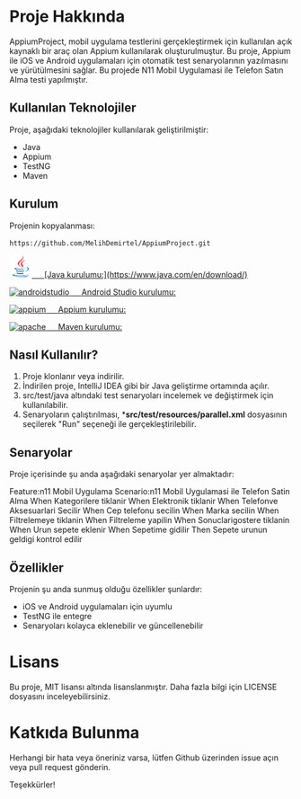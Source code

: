 # Proje Hakkında
AppiumProject, mobil uygulama testlerini gerçekleştirmek için kullanılan açık kaynaklı bir araç olan Appium kullanılarak oluşturulmuştur. Bu proje, Appium ile iOS ve Android uygulamaları için otomatik test senaryolarının yazılmasını ve yürütülmesini sağlar. Bu projede N11 Mobil Uygulamasi ile Telefon Satın Alma testi yapılmıştır.

## Kullanılan Teknolojiler
Proje, aşağıdaki teknolojiler kullanılarak geliştirilmiştir:

- Java
- Appium
- TestNG
- Maven

## Kurulum
Projenin kopyalanması:
```
https://github.com/MelihDemirtel/AppiumProject.git
```

<p align="left"> <a href="https://www.java.com" target="_blank" rel="noreferrer"> <img src="https://raw.githubusercontent.com/devicons/devicon/master/icons/java/java-original.svg" alt="java" width="40" height="40"/> &emsp; [Java kurulumu:](https://www.java.com/en/download/)
 
<a href="https://developer.android.com/studio" target="_blank" rel="noreferrer"> <img src="https://developer.android.com/static/studio/images/new-studio-logo-1.png" alt="androidstudio" width="147" height="35"/> &emsp; [Android Studio kurulumu:](https://developer.android.com/studio)
 
<a href="https://appium.io/" target="_blank" rel="noreferrer"> <img src="https://www.gartner.com/imagesrv/peer-insights/vendors/logos/appium.png" alt="appium" width="80" height="40"/> &emsp; [Appium kurulumu:](http://appium.io/docs/en/about-appium/getting-started/)

<a href="https://maven.apache.org/" target="_blank" rel="noreferrer"> <img src="https://upload.wikimedia.org/wikipedia/commons/thumb/5/52/Apache_Maven_logo.svg/1200px-Apache_Maven_logo.svg.png" alt="apache" width="147" height="35"/> &emsp; [Maven kurulumu:](https://maven.apache.org/install.html)

## Nasıl Kullanılır?
1. Proje klonlanır veya indirilir.
2. İndirilen proje, IntelliJ IDEA gibi bir Java geliştirme ortamında açılır.
3. src/test/java altındaki test senaryoları incelemek ve değiştirmek için kullanılabilir.
4. Senaryoların çalıştırılması, ***src/test/resources/parallel.xml** dosyasının seçilerek "Run" seçeneği ile gerçekleştirilebilir.

## Senaryolar
Proje içerisinde şu anda aşağıdaki senaryolar yer almaktadır:

 Feature:n11 Mobil Uygulama
    Scenario:n11 Mobil Uygulamasi ile Telefon Satin Alma
      When Kategorilere tiklanir
      When Elektronik tiklanir
      When Telefonve Aksesuarlari Secilir
      When Cep telefonu secilin
      When Marka secilin
      When Filtrelemeye tiklanin
      When Filtreleme yapilin
      When Sonuclarigostere tiklanin
      When Urun sepete eklenir
      When Sepetime gidilir
      Then Sepete urunun geldigi kontrol edilir

## Özellikler
Projenin şu anda sunmuş olduğu özellikler şunlardır:

- iOS ve Android uygulamaları için uyumlu
- TestNG ile entegre
- Senaryoları kolayca eklenebilir ve güncellenebilir

# Lisans
Bu proje, MIT lisansı altında lisanslanmıştır. Daha fazla bilgi için LICENSE dosyasını inceleyebilirsiniz.

# Katkıda Bulunma
Herhangi bir hata veya öneriniz varsa, lütfen Github üzerinden issue açın veya pull request gönderin.

Teşekkürler!
